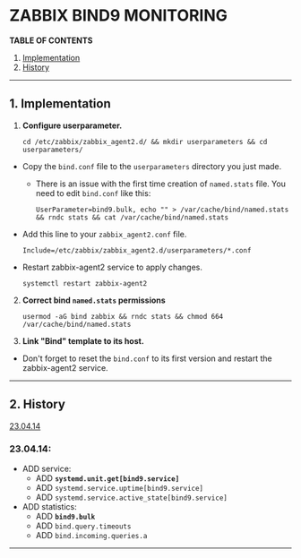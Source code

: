 # ZABBIX BIND9 MONITORING


**TABLE OF CONTENTS**
1. [Implementation](#1-implementation)
2. [History](#2-history)

---

## 1. Implementation


1. **Configure userparameter.**

    `cd /etc/zabbix/zabbix_agent2.d/ && mkdir userparameters && cd userparameters/`

* Copy the `bind.conf` file to the `userparameters` directory you just made.
    * There is an issue with the first time creation of `named.stats` file. You need to edit `bind.conf` like this:
        ```
        UserParameter=bind9.bulk, echo "" > /var/cache/bind/named.stats && rndc stats && cat /var/cache/bind/named.stats
        ```

* Add this line to your `zabbix_agent2.conf` file.

    `Include=/etc/zabbix/zabbix_agent2.d/userparameters/*.conf`

* Restart zabbix-agent2 service to apply changes.

    `systemctl restart zabbix-agent2`


2. **Correct bind `named.stats` permissions**

    `usermod -aG bind zabbix && rndc stats && chmod 664 /var/cache/bind/named.stats`


3. **Link "Bind" template to its host.**

* Don't forget to reset the `bind.conf` to its first version and restart the zabbix-agent2 service.

---

## 2. History

[23.04.14](#230414)

### 23.04.14:

* ADD service:
    * ADD **`systemd.unit.get[bind9.service]`**
    * ADD `systemd.service.uptime[bind9.service]`
    * ADD `systemd.service.active_state[bind9.service]`
* ADD statistics:
    * ADD **`bind9.bulk`**
    * ADD `bind.query.timeouts`
    * ADD `bind.incoming.queries.a`
    
---
